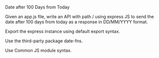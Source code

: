 Date after 100 Days from Today

Given an app.js file, write an API with path / using express JS to send the date after 100 days from today as a response in DD/MM/YYYY format.

Export the express instance using default export syntax.

Use the third-party package date-fns.

Use Common JS module syntax.

